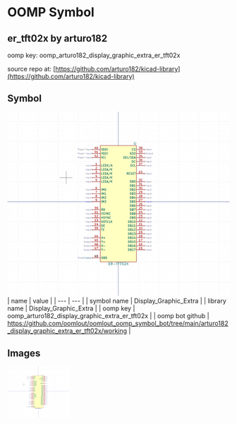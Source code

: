 # OOMP Symbol  
## er_tft02x  by arturo182  
  
oomp key: oomp_arturo182_display_graphic_extra_er_tft02x  
  
source repo at: [https://github.com/arturo182/kicad-library](https://github.com/arturo182/kicad-library)  
## Symbol  
  
[![working.png](working_600.png)](working.png)  
| name | value | 
| --- | --- | 
| symbol name | Display_Graphic_Extra | 
| library name | Display_Graphic_Extra | 
| oomp key | oomp_arturo182_display_graphic_extra_er_tft02x | 
| oomp bot github | https://github.com/oomlout/oomlout_oomp_symbol_bot/tree/main/arturo182_display_graphic_extra_er_tft02x/working | 
## Images  
  
[![working.png](working_140.png)](working.png)  
